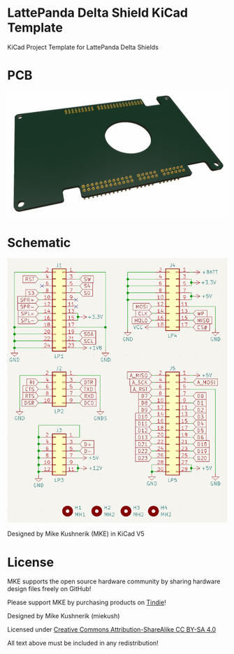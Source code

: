 # LattePanda Delta Shield KiCad Template
KiCad Project Template for LattePanda Delta Shields

# PCB
![Board Image](https://github.com/miekush/lattepanda-delta-shield-template/blob/main/lattepanda_delta_shield_template.png)

# Schematic
![Schematic Image](https://github.com/miekush/lattepanda-delta-shield-template/blob/main/lattepanda_delta_shield_template_sch.png)

Designed by Mike Kushnerik (MKE) in KiCad V5

# License

MKE supports the open source hardware community by sharing hardware design files freely on GitHub!

Please support MKE by purchasing products on [Tindie](https://www.tindie.com/stores/mkengineering/)!

Designed by Mike Kushnerik (miekush)

Licensed under [Creative Commons Attribution-ShareAlike CC BY-SA 4.0](http://creativecommons.org/licenses/by-sa/4.0/)

All text above must be included in any redistribution!
